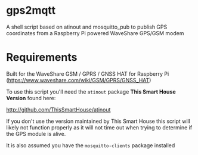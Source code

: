 # gps2mqtt
A shell script based on atinout and mosquitto_pub to publish GPS coordinates from a Raspberry Pi powered WaveShare GPS/GSM modem 

# Requirements

Built for the WaveShare GSM / GPRS / GNSS HAT for Raspberry Pi (https://www.waveshare.com/wiki/GSM/GPRS/GNSS_HAT)

To use this script you'll need the `atinout` package **This Smart House Version** found here:

http://github.com/ThisSmartHouse/atinout

If you don't use the version maintained by This Smart House this script will likely not function properly as it will not time out when trying to determine if the GPS module is alive.

It is also assumed you have the `mosquitto-clients` package installed
